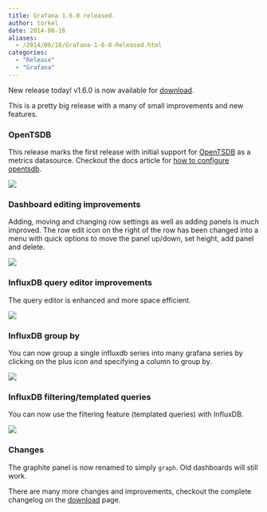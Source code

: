```yaml
---
title: Grafana 1.6.0 released.
author: torkel
date: 2014-06-16
aliases:
  - /2014/06/16/Grafana-1-6-0-Released.html
categories:
  - "Release"
  - "Grafana"
---
```


New release today! v1.6.0 is now available for [download](https://grafana.com/get).

This is a pretty big release with a many of small improvements and new features.

### OpenTSDB
This release marks the first release with initial support for [OpenTSDB](http://opentsdb.net/)
as a metrics datasource. Checkout the docs article for [how to configure opentsdb](/docs/features/opentsdb).

![](/assets/img/opentsdb/editor_v1.png)

### Dashboard editing improvements
Adding, moving and changing row settings as well as adding panels is much improved.
The row edit icon on the right of the row has been changed into a menu with quick options
to move the panel up/down, set height, add panel and delete.

![](/assets/img/animated_gifs/row_edit_menu.gif)

### InfluxDB query editor improvements
The query editor is enhanced and more space efficient.

![](/assets/img/animated_gifs/influxdb_func_editor.gif)

### InfluxDB group by
You can now group a single influxdb series into many grafana series by clicking
on the plus icon and specifying a column to group by.

![](/assets/img/influxdb/influxdb_query_editor_group_by.png)

### InfluxDB filtering/templated queries
You can now use the filtering feature (templated queries) with InfluxDB.

![](/assets/img/influxdb/templated_query.png)

### Changes
The graphite panel is now renamed to simply ```graph```. Old dashboards will still work.

There are many more changes and improvements, checkout the complete changelog on the
[download](https://grafana.com/get) page.
